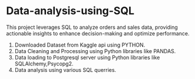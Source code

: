 # Data-analysis-using-SQL

This project leverages SQL to analyze orders and sales data, providing actionable insights to enhance decision-making and optimize performance.

1. Downloaded Dataset from Kaggle api using PYTHON.
2. Data Cleaning and Processing using Python libraries like PANDAS.
3. Data loading to Postgresql server using Python libraries like SQLAlchemy,Psycopg2.
4. Data analysis using various SQL querries.
